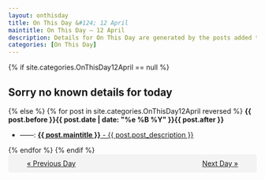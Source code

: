 ```yaml
---
layout: onthisday
title: On This Day &#124; 12 April
maintitle: On This Day — 12 April
description: Details for On This Day are generated by the posts added to the website so the content is subject to changes/updates over time.
categories: [On This Day]
---
```


{% if site.categories.OnThisDay12April == null %}
<h2>Sorry no known details for today</h2>
{% else %}
{% for post in site.categories.OnThisDay12April reversed %}
<strong>{{ post.before }}{{ post.date | date: "%e %B %Y" }}{{ post.after }}</strong>
<ul>
<li> ——: <a class="{{ post.class }}" href="{{ post.url }}"><strong>{{ post.maintitle }}</strong> - {{ post.post_description }}</a></li>
</ul>
{% endfor %}
{% endif %}
<br />
<div style="background-color: #f3f3f3; padding: 10px; border-radius: 5px; text-align: center; display: flex; justify-content: space-evenly;">
<a href="/onthisday/04/04-11">« Previous Day</a>
<span style="visibility:hidden;">[ Visit Leap Year February 29 ]</span>
<a href="/onthisday/04/04-13">Next Day »</a>
</div>
